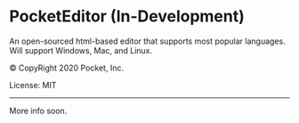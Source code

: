# PocketEditor (In-Development)
An open-sourced html-based editor that supports most popular languages.
Will support Windows, Mac, and Linux.

&copy; CopyRight 2020 Pocket, Inc.

License: MIT
<hr>
More info soon.
